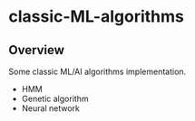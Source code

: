# classic-ML-algorithms

## Overview
Some classic ML/AI algorithms implementation. 
- HMM
- Genetic algorithm
- Neural network
